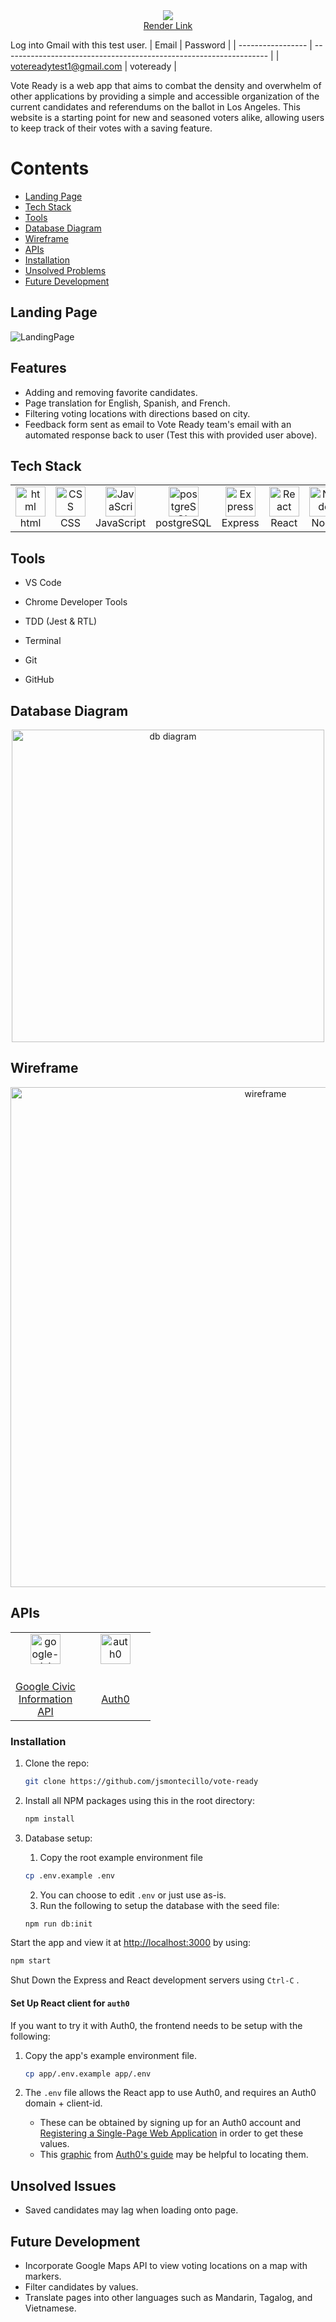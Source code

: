 
<div align="center">
  <img src="https://i.ibb.co/2ZJHDv6/Vote-Ready-Photo-Room.png"/>
</div>

<div align="center">
  <a href="https://server-6nco.onrender.com">Render Link</a>
 </div>

Log into Gmail with this test user.
| Email             | Password                                                              |
| ----------------- | ------------------------------------------------------------------ |
| votereadytest1@gmail.com | voteready |


Vote Ready is a web app that aims to combat the density and overwhelm of other applications by providing a simple and accessible organization of the current candidates and referendums on the ballot in Los Angeles. This website is a starting point for new and seasoned voters alike, allowing users to keep track of their votes with a saving feature.

# Contents

  - [Landing Page](#landing-page)
  - [Tech Stack](#tech-stack)
  - [Tools](#tools)
  - [Database Diagram](#database-diagram)
  - [Wireframe](#wireframe)
  - [APIs](#apis)
  - [Installation](#installation)
  - [Unsolved Problems](#unsolved-issues)
  - [Future Development](#future-development)

## Landing Page

![LandingPage](https://i.ibb.co/n3hBB9W/Screen-Shot-2022-11-23-at-8-56-42-AM.png)

## Features
- Adding and removing favorite candidates.
- Page translation for English, Spanish, and French.
- Filtering voting locations with directions based on city.
- Feedback form sent as email to Vote Ready team's email with an automated response back to user (Test this with provided user above).

## Tech Stack

<table align="center">
    <td align="center" width="96">
        <img src="https://user-images.githubusercontent.com/74997368/168923681-ece848fc-5700-430b-957f-e8de784e9847.png" width="48" height="48" alt="html" />
      <br>html
    </td>
    <td align="center" width="96">
        <img src="https://user-images.githubusercontent.com/74997368/168924521-589f95da-069a-496a-bcc1-ee6dd132ff12.png" width="48" height="48" alt="CSS" />
      <br>CSS
    </td>
    <td align="center" width="96">
        <img src="https://user-images.githubusercontent.com/74997368/168977094-6a5073a2-2f48-4f5a-ae0e-ed1421a678c6.png" width="48" height="48" alt="JavaScript" />
      <br>JavaScript
    </td>
    <td align="center" width="96">
        <img src="https://user-images.githubusercontent.com/74997368/168976819-15a1f4e0-29cf-4ac0-94a7-1f15eee374a1.png" width="48" height="48" alt="postgreSQL" />
      <br>postgreSQL
    </td>
    <td align="center" width="96">
        <img src="https://user-images.githubusercontent.com/74997368/168978951-5ac2af5e-c911-4e59-b493-683071cf1860.png" width="48" height="48" alt="Express" />
      <br>Express
    </td>
    <td align="center" width="96">
        <img src="https://user-images.githubusercontent.com/74997368/168979311-4a486cad-32c8-46f4-a5da-912fdc51b2d6.png" width="48" height="48" alt="React" />
      <br>React
    </td>
    <td align="center" width="96">
        <img src="https://user-images.githubusercontent.com/74997368/168979848-733f7090-0f78-401a-9ceb-4267231abef7.png" width="48" height="48" alt="Node" />
      <br>Node
    </td>
    <td align="center" width="96">
        <img src="https://user-images.githubusercontent.com/74997368/168980647-1690f9de-bf0e-4318-93cb-1b2ba3701ded.png" width="48" height="48" alt="Bootstrap" />
      <br>Bootstrap
    </td>
        <td align="center" width="96">
        <img src="https://avatars.githubusercontent.com/u/8546082?s=280&v=4" width="48" height="48" alt="i18next" />
      <br>i18next
    </td>
        </td>
        <td align="center" width="96">
        <img src="https://www.emailjs.com/logo.png" width="48" height="48" alt="emailjs" />
      <br>EmailJS
    </td>
    <td align="center" width="96"> 
        <img src="https://res.cloudinary.com/crunchbase-production/image/upload/c_lpad,h_256,w_256,f_auto,q_auto:eco,dpr_1/j8z02ssteea4zj1k1nyz" width="48" height="48" alt="Render" />
      <br>Render
    </td>
</table>

## Tools

- VS Code

- Chrome Developer Tools

- TDD (Jest & RTL)

- Terminal

- Git

- GitHub

## Database Diagram

<div align="center">
  <img src="https://i.ibb.co/KmKKmbz/Screen-Shot-2022-11-23-at-9-07-13-AM.png" width="500" alt="db diagram" />
</div>

## Wireframe

<div align="center">
  <img src="https://i.ibb.co/MpLvVgM/finalprojecttechtonica.png" width="800" alt="wireframe" />
</div>

## APIs

<table align="center">
  <tr>
    <td align="center" width="96">
      <img src="https://datamade.us/images/blog/2014-09-11-what-are-civic-apps-for/google-civic-information-api.png" height="48" alt="google-civic-info-api" />
    </td>
    <td align="center" width="96">
       <img src="https://user-images.githubusercontent.com/74997368/168984679-a7fa607e-2a9a-46c8-91a6-9a9e77501dbd.png" width="48" height="48" alt="auth0" />
    </td>
  </tr>
  <tr>
    <td align="center" width="96">
      <br><a href="https://developers.google.com/civic-information/docs/v2">Google Civic Information API</a>
    </td>
    <td align="center" width="96" >
      <br><a href="https://auth0.com/docs">Auth0</a>
    </td>
  </tr>
</table>


### Installation

1. Clone the repo:
   ```sh
   git clone https://github.com/jsmontecillo/vote-ready
   ```
2. Install all NPM packages using this in the root directory:
   ```sh
   npm install
   ```
3. Database setup:
   1. Copy the root example environment file

   ```sh
   cp .env.example .env
   ```
   2. You can choose to edit `.env` or just use as-is.
   3. Run the following to setup the database with the seed file:
   ```sh
   npm run db:init
   ```

Start the app and view it at <http://localhost:3000> by using:
   ```sh
   npm start
   ```
Shut Down the Express and React development servers using `Ctrl-C` .

#### Set Up React client for `auth0`
If you want to try it with Auth0, the frontend needs to be setup with the following:

1. Copy the app's example environment file.

   ```sh
   cp app/.env.example app/.env
   ```

2. The `.env` file allows the React app to use Auth0, and requires an Auth0 domain + client-id.
   - These can be obtained by signing up for an Auth0 account and [Registering a Single-Page Web Application](https://auth0.com/docs/get-started) in order to get these values.
   - This [graphic](https://images.ctfassets.net/23aumh6u8s0i/1DyyZTcfbJHw577T6K2KZk/a8cabcec991c9ed33910a23836e53b76/auth0-application-settings) from [Auth0's guide](https://auth0.com/blog/complete-guide-to-react-user-authentication/#Connect-React-with-Auth0) may be helpful to locating them.
## Unsolved Issues

- Saved candidates may lag when loading onto page.

## Future Development
- Incorporate Google Maps API to view voting locations on a map with markers.
- Filter candidates by values.
- Translate pages into other languages such as Mandarin, Tagalog, and Vietnamese.
